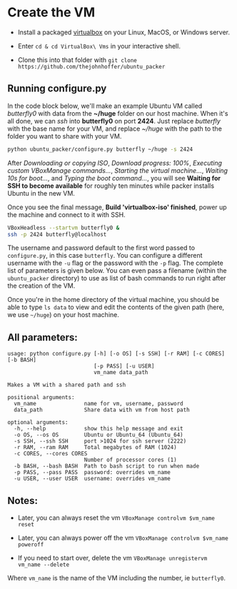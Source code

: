 # Create the VM

- Install a packaged [virtualbox][virtualbox] on your Linux, MacOS, or Windows server.

- Enter `cd & cd VirtualBox\ Vms` in your interactive shell.

- Clone this into that folder with `git clone https://github.com/thejohnhoffer/ubuntu_packer`

## Running configure.py

In the code block below, we'll make an example Ubuntu VM called _butterfly0_ with data from the __~/huge__ folder on our host machine. When it's all done, we can _ssh_ into __butterfly0__ on port __2424__. Just replace _butterfly_ with the base name for your VM, and replace _~/huge_ with the path to the folder you want to share with your VM.

```bash
python ubuntu_packer/configure.py butterfly ~/huge -s 2424
```

After _Downloading or copying ISO_, _Download progress: 100%_, _Executing custom VBoxManage commands..._, _Starting the virtual machine..._, _Waiting 10s for boot..._, and _Typing the boot command..._, you will see __Waiting for SSH to become available__ for roughly ten minutes while packer installs Ubuntu in the new VM.

Once you see the final message, __Build 'virtualbox-iso' finished__, power up the machine and connect to it with SSH.

```bash
VBoxHeadless --startvm butterfly0 &
ssh -p 2424 butterfly@localhost
```

The username and password default to the first word passed to `configure.py`, in this case `butterfly`. You can configure a different username with the `-u` flag or the password with the `-p` flag. The complete list of parameters is given below. You can even pass a filename (within the `ubuntu_packer` directory) to use as list of bash commands to run right after the creation of the VM.

Once you're in the home directory of the virtual machine, you should be able to type `ls data` to view and edit the contents of the given path (here, we use `~/huge`) on your host machine. 

## All parameters:

```
usage: python configure.py [-h] [-o OS] [-s SSH] [-r RAM] [-c CORES] [-b BASH]
                           [-p PASS] [-u USER]
                           vm_name data_path

Makes a VM with a shared path and ssh

positional arguments:
  vm_name               name for vm, username, password
  data_path             Share data with vm from host path

optional arguments:
  -h, --help            show this help message and exit
  -o OS, --os OS        Ubuntu or Ubuntu_64 (Ubuntu_64)
  -s SSH, --ssh SSH     port >1024 for ssh server (2222)
  -r RAM, --ram RAM     Total megabytes of RAM (1024)
  -c CORES, --cores CORES
                        Number of processor cores (1)
  -b BASH, --bash BASH  Path to bash script to run when made
  -p PASS, --pass PASS  password: overrides vm_name
  -u USER, --user USER  username: overrides vm_name
```

## Notes:

- Later, you can always reset the vm `VBoxManage controlvm $vm_name reset`

- Later, you can always power off the vm `VBoxManage controlvm $vm_name poweroff`

- If you need to start over, delete the vm `VBoxManage unregistervm vm_name --delete`

Where `vm_name` is the name of the VM including the number, ie `butterfly0`.

[virtualbox]: https://www.virtualbox.org/wiki/Downloads
